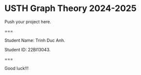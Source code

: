 # USTH Graph Theory 2024-2025

Push your project here.

===

Student Name: Trinh Duc Anh.

Student ID: 22BI13043.

===

Good luck!!!
